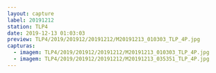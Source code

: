 ```yaml
---
layout: capture
label: 20191212
station: TLP4
date: 2019-12-13 01:03:03
preview: TLP4/2019/201912/20191212/M20191213_010303_TLP_4P.jpg
capturas:
  - imagem: TLP4/2019/201912/20191212/M20191213_010303_TLP_4P.jpg
  - imagem: TLP4/2019/201912/20191212/M20191213_035351_TLP_4P.jpg
---
```

